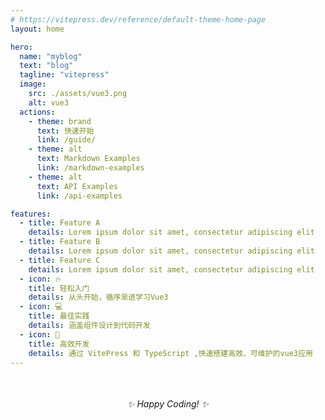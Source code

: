 ```yaml
---
# https://vitepress.dev/reference/default-theme-home-page
layout: home

hero:
  name: "myblog"
  text: "blog"
  tagline: "vitepress"
  image:
    src: ./assets/vue3.png
    alt: vue3
  actions:
    - theme: brand
      text: 快速开始
      link: /guide/
    - theme: alt
      text: Markdown Examples
      link: /markdown-examples
    - theme: alt
      text: API Examples
      link: /api-examples

features:
  - title: Feature A
    details: Lorem ipsum dolor sit amet, consectetur adipiscing elit
  - title: Feature B
    details: Lorem ipsum dolor sit amet, consectetur adipiscing elit
  - title: Feature C
    details: Lorem ipsum dolor sit amet, consectetur adipiscing elit
  - icon: 🔥
    title: 轻松入门
    details: 从头开始，循序渐进学习Vue3
  - icon: 💻
    title: 最佳实践
    details: 涵盖组件设计到代码开发
  - icon: 🚀
    title: 高效开发
    details: 通过 VitePress 和 TypeScript ,快速搭建高效、可维护的vue3应用
---
```



<div style="text-align: center; margin-top:50px;">
  <em>✨ Happy Coding! ✨</em>
</div>